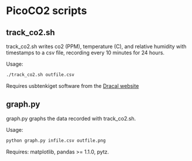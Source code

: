 # PicoCO2 scripts

## track\_co2.sh
track\_co2.sh writes co2 (PPM), temperature (C), and relative humidity with
timestamps to a csv file, recording every 10 minutes for 24 hours. 

Usage:
```bash
./track_co2.sh outfile.csv
```

Requires usbtenkiget software from the
[Dracal website](https://www.dracal.com/store/support/downloads/index.php)

## graph.py
graph.py graphs the data recorded with track\_co2.sh.

Usage:
```bash
python graph.py infile.csv outfile.png
```

Requires: matplotlib, pandas >= 1.1.0, pytz.
